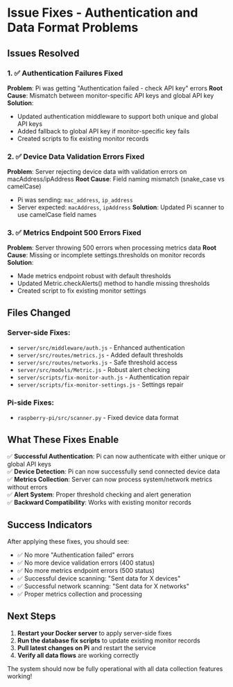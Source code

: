 # Issue Fixes - Authentication and Data Format Problems

## Issues Resolved

### 1. ✅ Authentication Failures Fixed
**Problem**: Pi was getting "Authentication failed - check API key" errors
**Root Cause**: Mismatch between monitor-specific API keys and global API key
**Solution**: 
- Updated authentication middleware to support both unique and global API keys
- Added fallback to global API key if monitor-specific key fails
- Created scripts to fix existing monitor records

### 2. ✅ Device Data Validation Errors Fixed  
**Problem**: Server rejecting device data with validation errors on macAddress/ipAddress
**Root Cause**: Field naming mismatch (snake_case vs camelCase)
- Pi was sending: `mac_address`, `ip_address` 
- Server expected: `macAddress`, `ipAddress`
**Solution**: Updated Pi scanner to use camelCase field names

### 3. ✅ Metrics Endpoint 500 Errors Fixed
**Problem**: Server throwing 500 errors when processing metrics data
**Root Cause**: Missing or incomplete settings.thresholds on monitor records
**Solution**: 
- Made metrics endpoint robust with default thresholds
- Updated Metric.checkAlerts() method to handle missing thresholds
- Created script to fix existing monitor settings

## Files Changed

### Server-side Fixes:
- `server/src/middleware/auth.js` - Enhanced authentication
- `server/src/routes/metrics.js` - Added default thresholds  
- `server/src/routes/networks.js` - Safe threshold access
- `server/src/models/Metric.js` - Robust alert checking
- `server/scripts/fix-monitor-auth.js` - Authentication repair
- `server/scripts/fix-monitor-settings.js` - Settings repair

### Pi-side Fixes:
- `raspberry-pi/src/scanner.py` - Fixed device data format

## What These Fixes Enable

✅ **Successful Authentication**: Pi can now authenticate with either unique or global API keys  
✅ **Device Detection**: Pi can now successfully send connected device data  
✅ **Metrics Collection**: Server can now process system/network metrics without errors  
✅ **Alert System**: Proper threshold checking and alert generation  
✅ **Backward Compatibility**: Works with existing monitor records  

## Success Indicators

After applying these fixes, you should see:
- ✅ No more "Authentication failed" errors
- ✅ No more device validation errors (400 status)
- ✅ No more metrics endpoint errors (500 status)  
- ✅ Successful device scanning: "Sent data for X devices"
- ✅ Successful network scanning: "Sent data for X networks"
- ✅ Proper metrics collection and processing

## Next Steps

1. **Restart your Docker server** to apply server-side fixes
2. **Run the database fix scripts** to update existing monitor records
3. **Pull latest changes on Pi** and restart the service
4. **Verify all data flows** are working correctly

The system should now be fully operational with all data collection features working! 